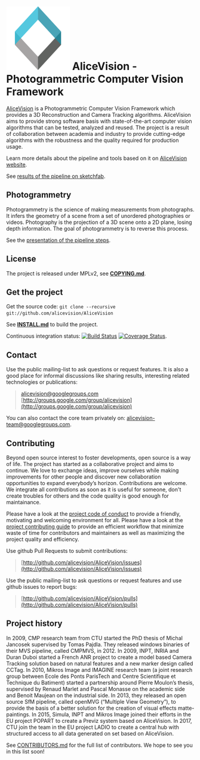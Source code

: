 ![AliceVision](https://github.com/alicevision/AliceVision/raw/develop/docs/logo/AliceVision_170.png) 
AliceVision - Photogrammetric Computer Vision Framework
=====================================

[AliceVision](http://alicevision.github.io) is a Photogrammetric Computer Vision Framework which provides a 3D Reconstruction and Camera Tracking algorithms.
AliceVision aims to provide strong software basis with state-of-the-art computer vision algorithms that can be tested, analyzed and reused.
The project is a result of collaboration between academia and industry to provide cutting-edge algorithms with the robustness and the quality required for production usage.

Learn more details about the pipeline and tools based on it on [AliceVision website](http://alicevision.github.io).

See [results of the pipeline on sketchfab](http://sketchfab.com/AliceVision).


## Photogrammetry

Photogrammetry is the science of making measurements from photographs.
It infers the geometry of a scene from a set of unordered photographies or videos.
Photography is the projection of a 3D scene onto a 2D plane, losing depth information.
The goal of photogrammetry is to reverse this process.

See the [presentation of the pipeline steps](http://alicevision.github.io/#photogrammetry).


## License

The project is released under MPLv2, see [**COPYING.md**](COPYING.md).


## Get the project

Get the source code: `git clone --recursive git://github.com/alicevision/AliceVision`

See [**INSTALL.md**](INSTALL.md) to build the project.

Continuous integration status: [![Build Status](https://travis-ci.org/alicevision/AliceVision.png?branch=develop)](https://travis-ci.org/alicevision/AliceVision) [![Coverage Status](https://coveralls.io/repos/github/alicevision/AliceVision/badge.png?branch=develop)](https://coveralls.io/github/alicevision/AliceVision?branch=develop).


## Contact

Use the public mailing-list to ask questions or request features. It is also a good place for informal discussions like sharing results, interesting related technologies or publications:
> [alicevision@googlegroups.com](mailto:alicevision@googlegroups.com)
> [http://groups.google.com/group/alicevision](http://groups.google.com/group/alicevision)

You can also contact the core team privately on: [alicevision-team@googlegroups.com](mailto:alicevision-team@googlegroups.com).


## Contributing

Beyond open source interest to foster developments, open source is a way of life. The project has started as a collaborative project and aims to continue. We love to exchange ideas, improve ourselves while making improvements for other people and discover new collaboration opportunities to expand everybody’s horizon.
Contributions are welcome. We integrate all contributions as soon as it is useful for someone, don't create troubles for others and the code quality is good enough for maintainance.

Please have a look at the [project code of conduct](CODE_OF_CONDUCT.md) to provide a friendly, motivating and welcoming environment for all.
Please have a look at the [project contributing guide](CONTRIBUTING.md) to provide an efficient workflow that minimize waste of time for contributors and maintainers as well as maximizing the project quality and efficiency.

Use github Pull Requests to submit contributions:
> [http://github.com/alicevision/AliceVision/issues](http://github.com/alicevision/AliceVision/issues)

Use the public mailing-list to ask questions or request features and use github issues to report bugs:
> [http://github.com/alicevision/AliceVision/pulls](http://github.com/alicevision/AliceVision/pulls)


## Project history

In 2009, CMP research team from CTU started the PhD thesis of Michal Jancosek supervised by Tomas Pajdla. They released windows binaries of their MVS pipeline, called CMPMVS, in 2012.
In 2009, INPT, INRIA and Duran Duboi started a French ANR project to create a model based Camera Tracking solution based on natural features and a new marker design called CCTag.
In 2010, Mikros Image and IMAGINE research team (a joint research group between Ecole des Ponts ParisTech and Centre Scientifique et Technique du Batiment) started a partnership around Pierre Moulon’s thesis, supervised by Renaud Marlet and Pascal Monasse on the academic side and Benoit Maujean on the industrial side. In 2013, they released an open source SfM pipeline, called openMVG (“Multiple View Geometry”), to provide the basis of a better solution for the creation of visual effects matte-paintings.
In 2015, Simula, INPT and Mikros Image joined their efforts in the EU project POPART to create a Previz system based on AliceVision.
In 2017, CTU join the team in the EU project LADIO to create a central hub with structured access to all data generated on set based on AliceVision.

See [CONTRIBUTORS.md](CONTRIBUTORS.md) for the full list of contributors. We hope to see you in this list soon!

